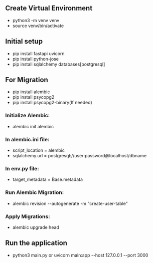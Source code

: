 ## Create Virtual Environment

* python3 -m venv venv
* source venv/bin/activate

## Initial setup

* pip install fastapi uvicorn
* pip install python-jose
* pip install sqlalchemy databases[postgresql]

## For Migration

* pip install alembic
* pip install psycopg2
* pip install psycopg2-binary(If needed)

### Initialize Alembic:

* alembic init alembic

### In alembic.ini file:

* script_location = alembic
* sqlalchemy.url = postgresql://user:password@localhost/dbname

### In env.py file:

* target_metadata = Base.metadata

### Run Alembic Migration:

* alembic revision --autogenerate -m "create-user-table"

### Apply Migrations:

* alembic upgrade head

## Run the application

* python3 main.py or uvicorn main:app --host 127.0.0.1 --port 3000